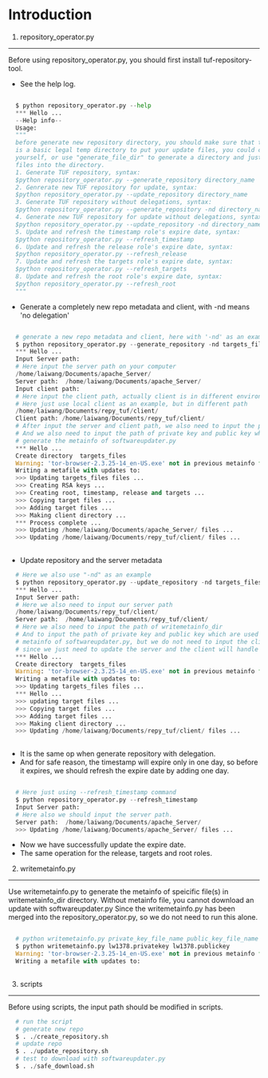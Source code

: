 Introduction
=================================
1. repository_operator.py
---------------------------------
Before using repository_operator.py, you should first install tuf-repository-tool.
* See the help log.

```python

  $ python repository_operator.py --help
  *** Hello ...
  --Help info--
  Usage: 
  """
  before generate new repository directory, you should make sure that there
  is a basic legal temp directory to put your update files, you could create by
  yourself, or use "generate_file_dir" to generate a directory and just put your
  files into the directory.
  1. Generate TUF repository, syntax:
  $python repository_operator.py --generate_repository directory_name
  2. Genrerate new TUF repository for update, syntax:
  $python repository_operator.py --update_repository directory_name
  3. Generate TUF repository without delegations, syntax:
  $python repository_operator.py --generate_repository -nd directory_name
  4. Generate new TUF repository for update without delegations, syntax:
  $python repository_operator.py --update_repository -nd directory_name
  5. Update and refresh the timestamp role's expire date, syntax:
  $python repository_operator.py --refresh_timestamp
  6. Update and refresh the release role's expire date, syntax:
  $python repository_operator.py --refresh_release
  7. Update and refresh the targets role's expire date, syntax:
  $python repository_operator.py --refresh_targets
  8. Update and refresh the root role's expire date, syntax:
  $python repository_operator.py --refresh_root
  """

```

* Generate a completely new repo metadata and client, with -nd means 'no delegation'

```python

  # generate a new repo metadata and client, here with '-nd' as an example
  $ python repository_operator.py --generate_repository -nd targets_files
  *** Hello ...
  Input Server path:
  # Here input the server path on your computer
  /home/laiwang/Documents/apache_Server/
  Server path:  /home/laiwang/Documents/apache_Server/
  Input client path:
  # Here input the client path, actually client is in different environment from server
  # Here just use local client as an example, but in different path
  /home/laiwang/Documents/repy_tuf/client/
  Client path: /home/laiwang/Documents/repy_tuf/client/
  # After input the server and client path, we also need to input the path of writemetainfo_dir
  # And we also need to input the path of private key and public key which are used to
  # generate the metainfo of softwareupdater.py
  *** Hello ...
  Create directory  targets_files
  Warning: 'tor-browser-2.3.25-14_en-US.exe' not in previous metainfo file!
  Writing a metafile with updates to:
  >>> Updating targets_files files ...
  >>> Creating RSA keys ...
  >>> Creating root, timestamp, release and targets ...
  >>> Copying target files ...
  >>> Adding target files ...
  >>> Making client directory ...
  *** Process complete ...
  >>> Updating /home/laiwang/Documents/apache_Server/ files ...
  >>> Updating /home/laiwang/Documents/repy_tuf/client/ files ...
  
```

* Update repository and the server metadata

```python
  # Here we also use "-nd" as an example
  $ python repository_operator.py --update_repository -nd targets_files
  *** Hello ...
  Input Server path:
  # Here we also need to input our server path
  /home/laiwang/Documents/repy_tuf/client/
  Server path:  /home/laiwang/Documents/repy_tuf/client/
  # Here we also need to input the path of writemetainfo_dir
  # And to input the path of private key and public key which are used to generate the
  # metainfo of softwareupdater.py, but we do not need to input the client path
  # since we just need to update the server and the client will handle that
  *** Hello ...
  Create directory  targets_files
  Warning: 'tor-browser-2.3.25-14_en-US.exe' not in previous metainfo file!
  Writing a metafile with updates to:
  >>> Updating targets_files files ...
  *** Hello ...
  >>> updating target files ...
  >>> Copying target files ...
  >>> Adding target files ...
  >>> Making client directory ...
  >>> Updating /home/laiwang/Documents/repy_tuf/client/ files ...
  
```
* It is the same op when generate repository with delegation.
* And for safe reason, the timestamp will expire only in one day, so before it expires, we should refresh the expire date by adding one day.

```python

  # Here just using --refresh_timestamp command
  $ python repository_operator.py --refresh_timestamp
  Input Server path:
  # Here also we should input the server path.
  Server path:  /home/laiwang/Documents/apache_Server/
  >>> Updating /home/laiwang/Documents/apache_Server/ files ...

```

* Now we have successfully update the expire date.
* The same operation for the release, targets and root roles.

2. writemetainfo.py
---------------------------------
Use writemetainfo.py to generate the metainfo of speicific file(s) in writemetainfo_dir directory.
Without metainfo file, you cannot download an update with softwareupdater.py
Since the writemetainfo.py has been merged into the repository_operator.py, so we do not need to run this alone.

```python

  # python writemetainfo.py private_key_file_name public_key_file_name
  $ python writemetainfo.py lw1378.privatekey lw1378.publickey
  Warning: 'tor-browser-2.3.25-14_en-US.exe' not in previous metainfo file!
  Writing a metafile with updates to:
  
```

3. scripts
---------------------------------
Before using scripts, the input path should be modified in scripts. 

```python
  # run the script
  # generate new repo
  $ . ./create_repository.sh
  # update repo
  $ . ./update_repository.sh
  # test to download with softwareupdater.py
  $ . ./safe_download.sh
```
